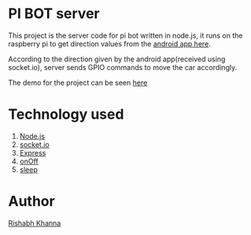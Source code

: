 # PI BOT server
This project is the server code for pi bot written in node.js, it runs on the raspberry pi to get direction values from the [android app here](https://github.com/Rishabhk07/Sensor-data-socket-io).

According to the direction given by the android app(received using socket.io), server sends GPIO commands to move the car accordingly.

The demo for the project can be seen [here](https://youtu.be/eFooFdN0tX8)

# Technology used
  1. [Node.js](https://nodejs.org/)
  2. [socket.io](https://socket.io)
  3. [Express](https://expressjs.com/)
  4. [onOff](https://www.npmjs.com/package/onoff)
  5. [sleep](https://www.npmjs.com/package/sleep)
 
 # Author
 
 [Rishabh Khanna](http://rishabhkhanna.me)
